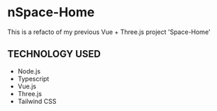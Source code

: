 # nSpace-Home

This is a refacto of my previous Vue + Three.js project 'Space-Home'

## TECHNOLOGY USED

- Node.js
- Typescript
- Vue.js
- Three.js
- Tailwind CSS
